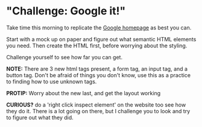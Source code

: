 # "Challenge: Google it!"

Take time this morning to replicate the [Google homepage](https://www.google.com/) as best you can.

Start with a mock up on paper and figure out what semantic HTML elements you need.
Then create the HTML first, before worrying about the styling.

Challenge yourself to see how far you can get.

**NOTE:** There are 3 new html tags present, a form tag, an input tag, and a button tag. Don't be afraid of things you don't know, use this as a practice to finding how to use unknown tags.

**PROTIP:** Worry about the new last, and get the layout working

**CURIOUS?** do a 'right click inspect element' on the website too see how they do it. There is a lot going on there, but I challenge you to look and try to figure out what they did.
